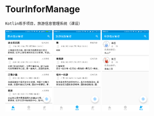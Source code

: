 # TourInforManage
    Kotlin练手项目，旅游信息管理系统（课设）
<img width="150" height="260" src="https://github.com/ancroid/TourInforManage/blob/master/img/1.png"/>
<img width="150" height="260" src="https://github.com/ancroid/TourInforManage/blob/master/img/2.png"/>
<img width="150" height="260" src="https://github.com/ancroid/TourInforManage/blob/master/img/3.png"/>
